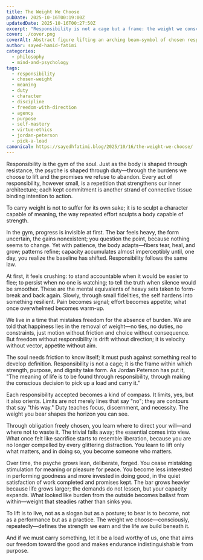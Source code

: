 ```yaml
---
title: The Weight We Choose
pubDate: 2025-10-16T00:19:00Z
updatedDate: 2025-10-16T00:27:50Z
excerpt: "Responsibility is not a cage but a frame: the weight we consciously choose to carry shapes character, gives freedom direction, and turns endurance into purpose."
cover: ./cover.png
coverAlt: Abstract figure lifting an arching beam—symbol of chosen responsibility and inner strength.
author: sayed-hamid-fatimi
categories:
  - philosophy
  - mind-and-psychology
tags:
  - responsibility
  - chosen-weight
  - meaning
  - duty
  - character
  - discipline
  - freedom-with-direction
  - agency
  - purpose
  - self-mastery
  - virtue-ethics
  - jordan-peterson
  - pick-a-load
canonical: https://sayedhfatimi.blog/2025/10/16/the-weight-we-choose/
---
```


Responsibility is the gym of the soul. Just as the body is shaped through resistance, the psyche is shaped through duty—through the burdens we choose to lift and the promises we refuse to abandon. Every act of responsibility, however small, is a repetition that strengthens our inner architecture; each kept commitment is another strand of connective tissue binding intention to action.

To carry weight is not to suffer for its own sake; it is to sculpt a character capable of meaning, the way repeated effort sculpts a body capable of strength.

In the gym, progress is invisible at first. The bar feels heavy, the form uncertain, the gains nonexistent; you question the point, because nothing seems to change. Yet with patience, the body adapts—fibers tear, heal, and grow; patterns refine; capacity accumulates almost imperceptibly until, one day, you realize the baseline has shifted. Responsibility follows the same law.

At first, it feels crushing: to stand accountable when it would be easier to flee; to persist when no one is watching; to tell the truth when silence would be smoother. These are the mental equivalents of heavy sets taken to form-break and back again. Slowly, through small fidelities, the self hardens into something resilient. Pain becomes signal; effort becomes appetite; what once overwhelmed becomes warm-up.

We live in a time that mistakes freedom for the absence of burden. We are told that happiness lies in the removal of weight—no ties, no duties, no constraints, just motion without friction and choice without consequence. But freedom without responsibility is drift without direction; it is velocity without vector, appetite without aim.

The soul needs friction to know itself; it must push against something real to develop definition. Responsibility is not a cage; it is the frame within which strength, purpose, and dignity take form. As Jordan Peterson has put it, "The meaning of life is to be found through responsibility, through making the conscious decision to pick up a load and carry it."

Each responsibility accepted becomes a kind of compass. It limits, yes, but it also orients. Limits are not merely lines that say "no"; they are contours that say "this way." Duty teaches focus, discernment, and necessity. The weight you bear shapes the horizon you can see.

Through obligation freely chosen, you learn where to direct your will—and where not to waste it. The trivial falls away; the essential comes into view. What once felt like sacrifice starts to resemble liberation, because you are no longer compelled by every glittering distraction. You learn to lift only what matters, and in doing so, you become someone who matters.

Over time, the psyche grows lean, deliberate, forged. You cease mistaking stimulation for meaning or pleasure for peace. You become less interested in performing goodness and more invested in doing good, in the quiet satisfaction of work completed and promises kept. The bar grows heavier because life grows larger; the demands do not lessen, but your capacity expands. What looked like burden from the outside becomes ballast from within—weight that steadies rather than sinks you.

To lift is to live, not as a slogan but as a posture; to bear is to become, not as a performance but as a practice. The weight we choose—consciously, repeatedly—defines the strength we earn and the life we build beneath it.

And if we must carry something, let it be a load worthy of us, one that aims our freedom toward the good and makes endurance indistinguishable from purpose.
